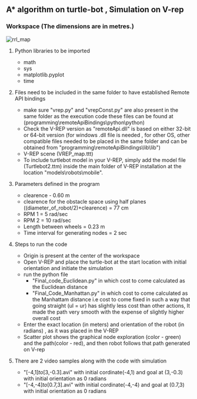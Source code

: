 ## A* algorithm on turtle-bot , Simulation on V-rep
### Workspace (The dimensions are in metres.)
![rrl_map](https://user-images.githubusercontent.com/47286001/62319448-fa93c780-b46b-11e9-9bae-3c0c7c333eb5.JPG)
1. Python libraries to be imported
	* math
	* sys
	* matplotlib.pyplot
	* time
2. Files need to be included in the same folder to have established Remote API bindings
	* make sure "vrep.py" and "vrepConst.py" are also present in the same folder as the execution code these files can be found at (programming\remoteApiBindings\python\python)
	* Check the V-REP version as "remoteApi.dll" is based on either 32-bit or 64-bit version (for windows .dll file is needed , for other OS, other compatible files needed to be placed in the same folder and can be obtained from "programming\remoteApiBindings\lib\lib")
	* V-REP scene (VREP_map.ttt)
	* To include turtlebot model in your V-REP, simply add the model file (Turtlebot2.ttm) inside the main folder of V-REP installation at the location "models\robots\mobile".

3. Parameters defined in the program
	* clearence - 0.60 m
	* clearence for the obstacle space using half planes ((diameter_of_robot/2)+clearence) = 77 cm
	* RPM 1 = 5 rad/sec
	* RPM 2 = 10 rad/sec
	* Length between wheels = 0.23 m
	* Time interval for generating nodes = 2 sec
  
4.  Steps to run the code
	* Origin is present at the center of the workspace
	* Open V-REP and place the turtle-bot at the start location with initial orientation and initiate the simulation
	* run the python file
		- "Final_code_Euclidean.py" in which cost to come calculated as the Euclidean distance
		- "Final_Code_Manhattan.py" in which cost to come calculated as the Manhattam distance i.e cost to come fixed in such a way that going straight (ul = ur) has slightly less cost than other actions, It made the path very smooth with the expense of slightly higher overall cost 
	* Enter the exact location (in meters) and orientation of the robot (in radians) , as it was placed in the V-REP
	* Scatter plot shows the graphical node exploration (color - green) and the path(color - red), and then robot follows that path generated on V-rep
  
5. There are 2 video samples along with the code with simulation
	* "[-4,1]_to_[3,-0.3].avi" with initial cordinate(-4,1) and goal at (3,-0.3) with initial orientation as 0 radians
	* "[-4,-4]_to_[0.7,3].avi" with initial cordinate(-4,-4) and goal at (0.7,3) with initial orientation as 0 radians

